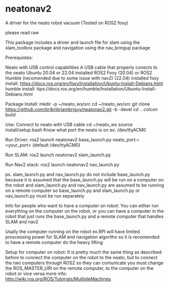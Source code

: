 # neatonav2
A driver for the neato robot vacuum (Tested on ROS2 foxy)

please read raw

This package includes a driver and launch file for slam using the slam_toolbox package and navigation using the nav_bringup package

Prerequistes:

Neato with USB control capabilities
A USB cable that properly conects to the neato
Ubuntu 20.04 or 22.04 installed
ROS2 Foxy (20.04) or ROS2 Humble (recomended due to some issue with nav2) (22.04) installed
foxy install: https://docs.ros.org/en/foxy/Installation/Ubuntu-Install-Debians.html
humble install: ttps://docs.ros.org/en/humble/Installation/Ubuntu-Install-Debians.html

Package Install:
mkdir -p ~/neato_ws/src
cd ~/neato_ws/src
git clone https://github.com/bribribriambriguy/neatonav2.git -b <ros-distro>-devel
cd ..
colcon build

Use:
Connect to neato with USB cable
cd ~/neato_ws
source install/setup.bash
Know what port the neato is on ex. /dev/ttyACM0

Run Driver:
ros2 launch neatonav2 base_launch.py neato_port:=<your_port> (default /dev/ttyACM0)

Run SLAM:
ros2 launch neatonav2 slam_launch.py

Run Nav2 stack:
ros2 launch neatonav2 nav_launch.py

ps. slam_launch.py and nav_launch.py do not include base_launch.py because it is assumed that the base_launch.py will be run on a 
computer on the robot and slam_launch.py and nav_launch.py are assumed to be running on a remote computer so base_launch.py and slam_launch.py
or nav_launch.py must be run separately

Info for people who want to have a computer on robot:
You can either run everything on the computer on the robot, or you can have a computer in the robot that just runs the base_launch.py
and a remote computer that handles SLAM and nav2

Usally the computer running on the robot ex.RPI will have limited proscessing power for SLAM and navigation algoriths so it is recomended to have a
remote computer do the heavy lifting

Setup for computer on robot:
It is pretty much the same thing as described before to connect the computer on the robot to the neato, but to connect the two computers through ROS2
so they can comunicate you must change the ROS_MASTER_URI on the remote computer, to the computer on the robot or vice versa
more info: http://wiki.ros.org/ROS/Tutorials/MultipleMachines


